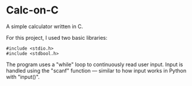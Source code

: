 # Calc-on-C
A simple calculator written in C.

For this project, I used two basic libraries:
```
#include <stdio.h>
#include <stdbool.h>
```

The program uses a "while" loop to continuously read user input.
Input is handled using the "scanf" function — similar to how input works in Python with "input()".


